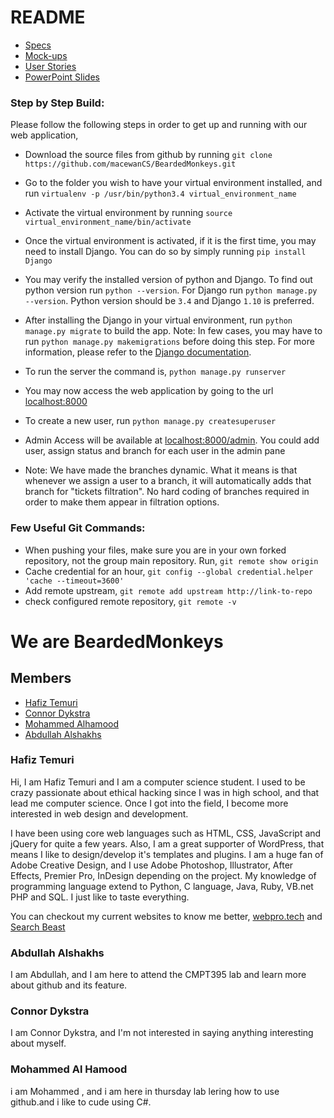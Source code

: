 # README

- [Specs](https://github.com/macewanCS/BeardedMonkeys/blob/master/specs/specs.md)
- [Mock-ups](https://github.com/macewanCS/BeardedMonkeys/tree/master/specs/mockups)
- [User Stories](https://github.com/macewanCS/BeardedMonkeys/blob/master/specs/stories.md)
- [PowerPoint Slides](https://github.com/macewanCS/BeardedMonkeys/blob/master/specs/BeardedMonkeys-%20Presentation.pptx)

### Step by Step Build:
Please follow the following steps in order to get up and running with our web application,

- Download the source files from github by running `git clone https://github.com/macewanCS/BeardedMonkeys.git`

- Go to the folder you wish to have your virtual environment installed, and run `virtualenv -p /usr/bin/python3.4 virtual_environment_name`

- Activate the virtual environment by running `source virtual_environment_name/bin/activate`

- Once the virtual environment is activated, if it is the first time, you may need to install Django. You can do so by simply running `pip install Django`

- You may verify the installed version of python and Django. To find out python version run `python --version`. For Django run `python manage.py --version`. Python version should be `3.4` and Django `1.10` is preferred.

- After installing the Django in your virtual environment, run `python manage.py migrate` to build the app. Note: In few cases, you may have to run `python manage.py makemigrations` before doing this step. For more information, please refer to the [Django documentation](https://docs.djangoproject.com/en/1.10/topics/migrations/).

- To run the server the command is, `python manage.py runserver`

- You may now access the web application by going to the url [localhost:8000](localhost:8000)

- To create a new user, run `python manage.py createsuperuser`

- Admin Access will be available at [localhost:8000/admin](localhost:8000/admin). You could add user, assign status and branch for each user in the admin pane

- Note: We have made the branches dynamic. What it means is that whenever we assign a user to a branch, it will automatically adds that branch for "tickets filtration". No hard coding of branches required in order to make them appear in filtration options.


### Few Useful Git Commands:
- When pushing your files, make sure you are in your own forked repository, not the group main repository. Run, `git remote show origin`
- Cache credential for an hour, `git config --global credential.helper 'cache --timeout=3600'`
- Add remote upstream, `git remote add upstream http://link-to-repo`
- check configured remote repository, `git remote -v`

# We are BeardedMonkeys

## Members
- [Hafiz Temuri](https://github.com/temurih)
- [Connor Dykstra](https://github.com/DykstraC7)
- [Mohammed Alhamood](https://github.com/alhamoodm)
- [Abdullah Alshakhs](https://github.com/abdullah1413)

### Hafiz Temuri
Hi, I am Hafiz Temuri and I am a computer science student. I used to be crazy passionate about ethical hacking since I was in high school, and that lead me computer science. Once I got into the field, I become more interested in web design and development.

I have been using core web languages such as HTML, CSS, JavaScript and jQuery for quite a few years. Also, I am a great supporter of WordPress, that means I like to design/develop it's templates and plugins. I am a huge fan of Adobe Creative Design, and I use Adobe Photoshop, Illustrator, After Effects, Premier Pro, InDesign depending on the project. My knowledge of programming language extend to Python, C language, Java, Ruby, VB.net PHP and SQL. I just like to taste everything.

You can checkout my current websites to know me better, [webpro.tech](http://www.webpro.tech/) and [Search Beast](https://www.searchbeast.ca/)

### Abdullah Alshakhs
I am Abdullah, and I am here to attend the CMPT395 lab and learn more about github and its feature. 

### Connor Dykstra
I am Connor Dykstra, and I'm not interested in saying anything interesting about myself.

### Mohammed Al Hamood
i am Mohammed , and i am here in thursday lab lering how to use github.and i like to cude using C#.
